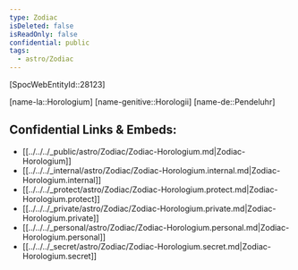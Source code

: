 ```yaml
---
type: Zodiac
isDeleted: false
isReadOnly: false
confidential: public
tags:
  - astro/Zodiac
---
```


[SpocWebEntityId::28123]



[name-la::Horologium]
[name-genitive::Horologii]
[name-de::Pendeluhr]


## Confidential Links & Embeds: 
- [[../../../_public/astro/Zodiac/Zodiac-Horologium.md|Zodiac-Horologium]] 
- [[../../../_internal/astro/Zodiac/Zodiac-Horologium.internal.md|Zodiac-Horologium.internal]] 
- [[../../../_protect/astro/Zodiac/Zodiac-Horologium.protect.md|Zodiac-Horologium.protect]] 
- [[../../../_private/astro/Zodiac/Zodiac-Horologium.private.md|Zodiac-Horologium.private]] 
- [[../../../_personal/astro/Zodiac/Zodiac-Horologium.personal.md|Zodiac-Horologium.personal]] 
- [[../../../_secret/astro/Zodiac/Zodiac-Horologium.secret.md|Zodiac-Horologium.secret]] 
